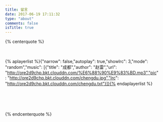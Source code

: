 ```yaml
---
title: 留言
date: 2017-06-19 17:11:32
type: "about"
comments: false
isTitle: true
---
```


{% centerquote %}



　　　

{% aplayerlist %}{"narrow": false,"autoplay": true,"showlrc": 3,"mode": "random","music": [{"title": "成都","author": "赵雷","url": "http://ore2d9chp.bkt.clouddn.com/%E6%88%90%E9%83%BD.mp3","pic": "http://ore2d9chp.bkt.clouddn.com/chengdu.jpg","lrc": "http://ore2d9chp.bkt.clouddn.com/chengdu.txt"}]}{% endaplayerlist %}　　　

　　

　　

{% endcenterquote %}